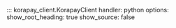 ::: korapay_client.KorapayClient
    handler: python
    options:
      show_root_heading: true
      show_source: false

